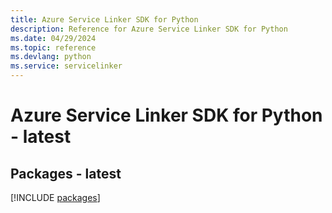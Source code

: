 ```yaml
---
title: Azure Service Linker SDK for Python
description: Reference for Azure Service Linker SDK for Python
ms.date: 04/29/2024
ms.topic: reference
ms.devlang: python
ms.service: servicelinker
---
```

# Azure Service Linker SDK for Python - latest
## Packages - latest
[!INCLUDE [packages](service-linker-index.md)]
